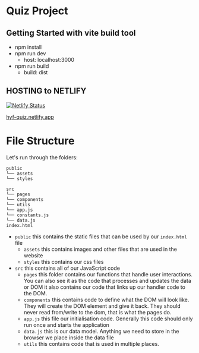 # Quiz Project

## Getting Started with vite build tool

- npm install
- npm run dev
  - host: localhost:3000
- npm run build
  - build: dist

## HOSTING to NETLIFY

[![Netlify Status](https://api.netlify.com/api/v1/badges/f9d280f3-57b3-4a01-b6a7-87aa440e9ed9/deploy-status)](https://app.netlify.com/sites/hyf-quiz/deploys)

[hyf-quiz.netlify.app](https://hyf-quiz.netlify.app/)

# File Structure

Let's run through the folders:

```
public
└── assets
└── styles

src
└── pages
└── components
└── utils
└── app.js
└── constants.js
└── data.js
index.html
```

- `public` this contains the static files that can be used by our `index.html` file
  - `assets` this contains images and other files that are used in the website
  - `styles` this contains our css files
- `src` this contains all of our JavaScript code
  - `pages` this folder contains our functions that handle user interactions. You can also see it as the code that processes and updates the data or DOM
    it also contains our code that links up our handler code to the DOM.
  - `components` this contains code to define what the DOM will look like. They will create the DOM element and give it back. They should never read from/write to the dom, that is what the pages do.
  - `app.js` this file our initialisation code. Generally this code should only run once and starts the application
  - `data.js` this is our data model. Anything we need to store in the browser we place inside the data file
  - `utils` this contains code that is used in multiple places.
